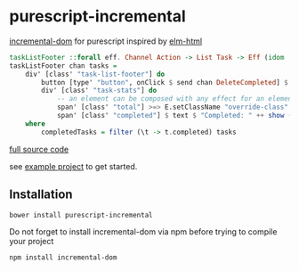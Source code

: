 # purescript-incremental

[incremental-dom](https://github.com/google/incremental-dom) for purescript inspired by [elm-html](https://github.com/evancz/elm-html)

````purescript
taskListFooter ::forall eff. Channel Action -> List Task -> Eff (idom :: IDOM, dom :: DOM | eff) DOMElement
taskListFooter chan tasks =
    div' [class' "task-list-footer"] do
        button [type' "button", onClick $ send chan DeleteCompleted] $ text "Remove completed"
        div' [class' "task-stats"] do
            -- an element can be composed with any effect for an element e.g. DOM manipulations
            span' [class' "total"] >=> E.setClassName "override-class" $ text $ "Total: " ++ show (length tasks)
            span' [class' "completed"] $ text $ "Completed: " ++ show (length completedTasks)
    where
        completedTasks = filter (\t -> t.completed) tasks
````
[full source code](example/src/Components/TaskListFooter.purs)


see [example project](example) to get started.

## Installation

````
bower install purescript-incremental
````

Do not forget to install incremental-dom via npm before trying to compile your project
````
npm install incremental-dom
````
